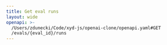 ```yaml
---
title: Get eval runs
layout: wide
openapi: >-
  /Users/zdunecki/Code/xyd-js/openai-clone/openapi.yaml#GET
  /evals/{eval_id}/runs
---
```



